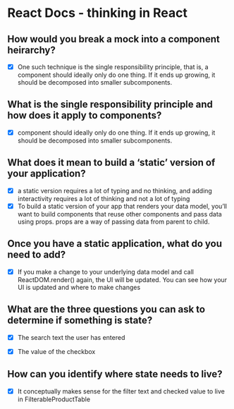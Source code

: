

# React Docs - thinking in React

## How would you break a mock into a component heirarchy?
- [x] One such technique is the single responsibility principle, that is, a component should ideally only do one thing. If it ends up growing, it should be decomposed into smaller subcomponents.



## What is the single responsibility principle and how does it apply to components?
- [x]   component should ideally only do one thing. If it ends up growing, it should be decomposed into smaller subcomponents.

## What does it mean to build a ‘static’ version of your application?
- [x] a static version requires a lot of typing and no thinking, and adding interactivity requires a lot of thinking and not a lot of typing
- [x] To build a static version of your app that renders your data model, you’ll want to build components that reuse other components and pass data using props. props are a way of passing data from parent to child.

## Once you have a static application, what do you need to add?
- [x] If you make a change to your underlying data model and call ReactDOM.render() again, the UI will be updated. You can see how your UI is updated and where to make changes

## What are the three questions you can ask to determine if something is state?
- [x] The search text the user has entered
- [x] The value of the checkbox


## How can you identify where state needs to live?
- [x] It conceptually makes sense for the filter text and checked value to live in FilterableProductTable